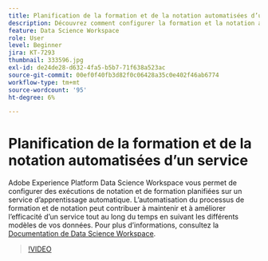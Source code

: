 ```yaml
---
title: Planification de la formation et de la notation automatisées d’un service
description: Découvrez comment configurer la formation et la notation automatisées d’un service dans Data Science Workspace.
feature: Data Science Workspace
role: User
level: Beginner
jira: KT-7293
thumbnail: 333596.jpg
exl-id: de24de28-d632-4fa5-b5b7-71f638a523ac
source-git-commit: 00ef0f40fb3d82f0c06428a35c0e402f46ab6774
workflow-type: tm+mt
source-wordcount: '95'
ht-degree: 6%

---
```


# Planification de la formation et de la notation automatisées d’un service

Adobe Experience Platform Data Science Workspace vous permet de configurer des exécutions de notation et de formation planifiées sur un service d’apprentissage automatique. L’automatisation du processus de formation et de notation peut contribuer à maintenir et à améliorer l’efficacité d’un service tout au long du temps en suivant les différents modèles de vos données. Pour plus d’informations, consultez la [Documentation de Data Science Workspace](https://experienceleague.adobe.com/docs/experience-platform/data-science-workspace/home.html?lang=fr).

>[!VIDEO](https://video.tv.adobe.com/v/333596?learn=on)
